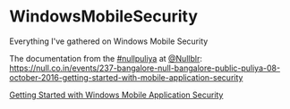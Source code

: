 # WindowsMobileSecurity
Everything I've gathered on Windows Mobile Security

The documentation from the [#nullpuliya](https://twitter.com/search?q=%23nullpuliya) at [@Nullblr](https://twitter.com/Nullblr): <https://null.co.in/events/237-bangalore-null-bangalore-public-puliya-08-october-2016-getting-started-with-mobile-application-security>

[Getting Started with Windows Mobile Application Security](https://github.com/feralfenrir/WindowsMobileSecurity/blob/master/Getting%20Started%20with%20Windows%20Mobile%20Security.md)

